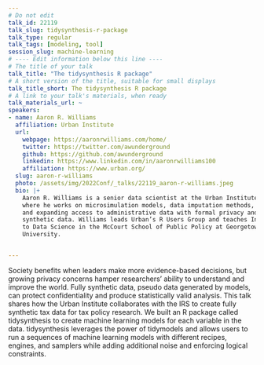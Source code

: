 ```yaml
---
# Do not edit
talk_id: 22119
talk_slug: tidysynthesis-r-package
talk_type: regular
talk_tags: [modeling, tool]
session_slug: machine-learning
# ---- Edit information below this line ----
# The title of your talk
talk_title: "The tidysynthesis R package"
# A short version of the title, suitable for small displays
talk_title_short: The tidysynthesis R package
# A link to your talk's materials, when ready
talk_materials_url: ~
speakers:
- name: Aaron R. Williams
  affiliation: Urban Institute
  url:
    webpage: https://aaronrwilliams.com/home/
    twitter: https://twitter.com/awunderground
    github: https://github.com/awunderground
    linkedin: https://www.linkedin.com/in/aaronrwilliams100
    affiliation: https://www.urban.org/
  slug: aaron-r-williams
  photo: /assets/img/2022Conf/_talks/22119_aaron-r-williams.jpeg
  bio: |+
    Aaron R. Williams is a senior data scientist at the Urban Institute
    where he works on microsimulation models, data imputation methods,
    and expanding access to administrative data with formal privacy and
    synthetic data. Williams leads Urban’s R Users Group and teaches Intro
    to Data Science in the McCourt School of Public Policy at Georgetown
    University.


---
```


<!-- ABSTRACT ----
Please write abstract below. You may use simple markdown (links, code style, bold, italics)
-->

Society benefits when leaders make more evidence-based decisions, but growing
privacy concerns hamper researchers’ ability to understand and improve the
world. Fully synthetic data, pseudo data generated by models, can protect
confidentiality and produce statistically valid analysis. This talk shares how
the Urban Institute collaborates with the IRS to create fully synthetic tax data
for tax policy research. We built an R package called tidysynthesis to create
machine learning models for each variable in the data. tidysynthesis leverages
the power of tidymodels and allows users to run a sequences of machine learning
models with different recipes, engines, and samplers while adding additional
noise and enforcing logical constraints.
